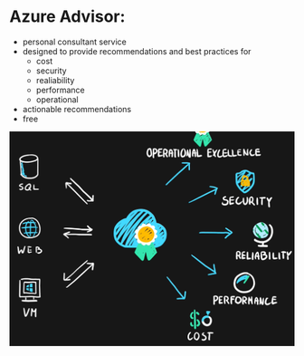 # Azure Advisor:

- personal consultant service
- designed to provide recommendations and best practices for
    - cost
    - security
    - realiability
    - performance
    - operational
- actionable recommendations
- free

<img src="..\Images\azureAdvisor.png" alt="azureAdvisor.png" />